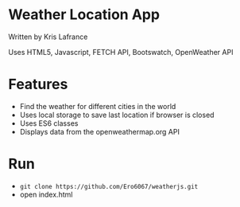 # Weather Location App

Written by Kris Lafrance

Uses HTML5, Javascript, FETCH API, Bootswatch, OpenWeather API

# Features

* Find the weather for different cities in the world
* Uses local storage to save last location if browser is closed
* Uses ES6 classes
* Displays data from the openweathermap.org API

# Run

* `git clone https://github.com/Ero6067/weatherjs.git`
* open index.html
